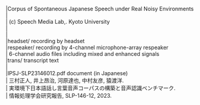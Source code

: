 |Corpus of Spontaneous Japanese Speech under Real Noisy Environments  
|  
|			(c) Speech Media Lab,. Kyoto University  
|  
|  
|headset/	     recording by headset  
|respeaker/	     recording by 4-channel microphone-array respeaker  
|	6-channel audio files including mixed and enhanced signals  
|trans/		     transcript text  
|  
|IPSJ-SLP23146012.pdf  document (in Japanese)  
|	三村正人, 井上昂治, 河原達也, 中村友彦, 猿渡洋.  
|	実環境下日本語話し言葉音声コーパスの構築と音声認識ベンチマーク.  
|	情報処理学会研究報告, SLP-146-12, 2023.  
  
